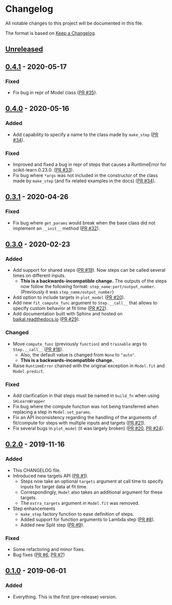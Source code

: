 # Changelog
All notable changes to this project will be documented in this file.

The format is based on [Keep a Changelog](https://keepachangelog.com/en/1.0.0/).

## [Unreleased]

## [0.4.1] - 2020-05-17
### Fixed
- Fix bug in repr of Model class ([PR #35](https://github.com/alegonz/baikal/pull/35)).

## [0.4.0] - 2020-05-16
### Added
- Add capability to specify a name to the class made by `make_step` ([PR #34](https://github.com/alegonz/baikal/pull/34)).

### Fixed
- Improved and fixed a bug in repr of steps that causes a RuntimeError for scikit-learn 0.23.0. 
  ([PR #33](https://github.com/alegonz/baikal/pull/33)).
- Fix bug where `*args` was not included in the constructor of the class made by `make_step` 
  (and fix related examples in the docs) ([PR #34](https://github.com/alegonz/baikal/pull/34)).

## [0.3.1] - 2020-04-26
### Fixed
- Fix bug where `get_params` would break when the base class did not implement 
  an `__init__` method ([PR #32](https://github.com/alegonz/baikal/pull/32)).

## [0.3.0] - 2020-02-23
### Added
- Add support for shared steps ([PR #19](https://github.com/alegonz/baikal/pull/19)). 
  Now steps can be called several times on different inputs.
    - **This is a backwards-incompatible change.** The outputs of the steps now follow 
      the following format: `step_name:port/output_number`.
      (Previously it was `step_name/output_number`)
- Add option to include targets in `plot_model` ([PR #20](https://github.com/alegonz/baikal/pull/20)).
- Add new `fit_compute_func` argument to `Step.__call__` that allows to specify custom 
  behavior at fit time ([PR #22](https://github.com/alegonz/baikal/pull/22)).
- Add documentation built with Sphinx and hosted on [baikal.readthedocs.io](https://baikal.readthedocs.io/en/latest) 
  ([PR #29](https://github.com/alegonz/baikal/pull/29)).

### Changed
- Move `compute_func` (previously `function`) and `trainable` args to `Step.__call__` 
  ([PR #18](https://github.com/alegonz/baikal/pull/18)).
    - Also, the default value is changed from `None` to `"auto"`.
    - **This is a backwards-incompatible change.**
- Raise `RuntimeError` chained with the original exception in `Model.fit` and `Model.predict`. 

### Fixed
- Add clarification in that steps must be named in `build_fn` when using `SKLearnWrapper`
- Fix bug where the compute function was not being transferred when replacing a step in `Model.set_params`.
- Fix an API inconsistency regarding the handling of the arguments of fit/compute for 
  steps with multiple inputs and targets ([PR #21](https://github.com/alegonz/baikal/pull/21)).
- Fix several bugs in `plot_model` (it was largely broken) 
  ([PR #20](https://github.com/alegonz/baikal/pull/20), [PR #24](https://github.com/alegonz/baikal/pull/24)).

## [0.2.0] - 2019-11-16
### Added
- This CHANGELOG file.
- Introduced new targets API ([PR #1](https://github.com/alegonz/baikal/pull/1)).
    - Steps now take an optional `targets` argument at call time to specify inputs for 
      target data at fit time.
    - Correspondingly, `Model` also takes an additional argument for these targets.
    - The `extra_targets` argument in `Model.fit` was removed.
- Step enhancements
    - `make_step` factory function to ease definition of steps.
    - Added support for function arguments to Lambda step ([PR #8](https://github.com/alegonz/baikal/pull/8)).
    - Added new Split step ([PR #9](https://github.com/alegonz/baikal/pull/9)).

### Fixed
- Some refactoring and minor fixes.
- Bug fixes ([PR #6](https://github.com/alegonz/baikal/pull/6), [PR #7](https://github.com/alegonz/baikal/pull/7))

## [0.1.0] - 2019-06-01
### Added
- Everything. This is the first (pre-release) version.

[Unreleased]: https://github.com/alegonz/baikal/compare/v0.4.1...HEAD
[0.4.1]: https://github.com/alegonz/baikal/compare/v0.4.0...v0.4.1
[0.4.0]: https://github.com/alegonz/baikal/compare/v0.3.1...v0.4.0
[0.3.1]: https://github.com/alegonz/baikal/compare/v0.3.0...v0.3.1
[0.3.0]: https://github.com/alegonz/baikal/compare/v0.2.0...v0.3.0
[0.2.0]: https://github.com/alegonz/baikal/compare/v0.1.0...v0.2.0
[0.1.0]: https://github.com/alegonz/baikal/releases/tag/v0.1.0

<!---
Release diff tags are written as in the example below:
[0.2.0]: https://github.com/alegonz/baikal/compare/v0.1.0...v0.2.0
-->

